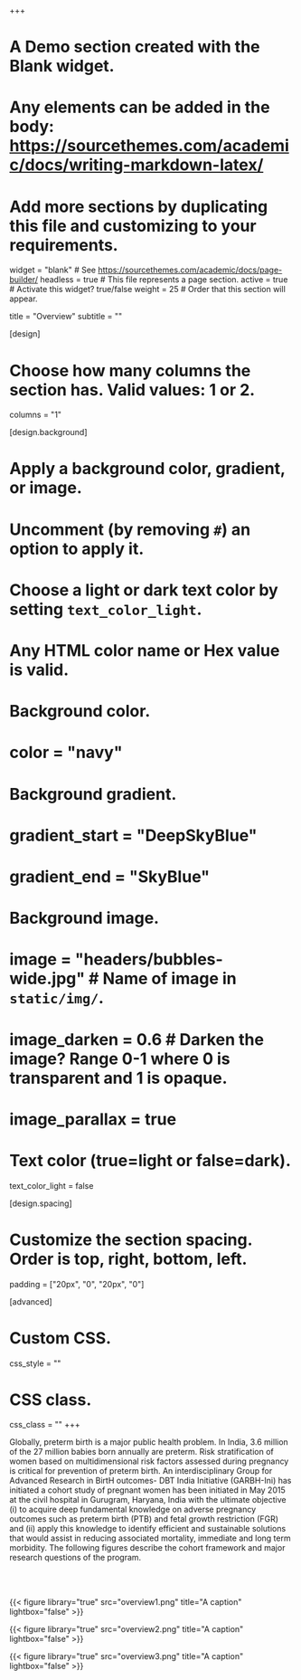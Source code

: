 +++
# A Demo section created with the Blank widget.
# Any elements can be added in the body: https://sourcethemes.com/academic/docs/writing-markdown-latex/
# Add more sections by duplicating this file and customizing to your requirements.

widget = "blank"  # See https://sourcethemes.com/academic/docs/page-builder/
headless = true  # This file represents a page section.
active = true  # Activate this widget? true/false
weight = 25  # Order that this section will appear.

title = "Overview"
subtitle = ""

[design]
  # Choose how many columns the section has. Valid values: 1 or 2.
  columns = "1"

[design.background]
  # Apply a background color, gradient, or image.
  #   Uncomment (by removing `#`) an option to apply it.
  #   Choose a light or dark text color by setting `text_color_light`.
  #   Any HTML color name or Hex value is valid.

  # Background color.
  # color = "navy"
  
  # Background gradient.
  # gradient_start = "DeepSkyBlue"
  # gradient_end = "SkyBlue"
  
  # Background image.
  # image = "headers/bubbles-wide.jpg"  # Name of image in `static/img/`.
  # image_darken = 0.6  # Darken the image? Range 0-1 where 0 is transparent and 1 is opaque.
  # image_parallax = true

  # Text color (true=light or false=dark).
  text_color_light = false

[design.spacing]
  # Customize the section spacing. Order is top, right, bottom, left.
  padding = ["20px", "0", "20px", "0"]

[advanced]
 # Custom CSS. 
 css_style = ""
 
 # CSS class.
 css_class = ""
+++

Globally, preterm birth is a major public health problem. In India, 3.6 million of the 27 million babies born annually are preterm. Risk stratification of women based on multidimensional risk factors assessed during pregnancy is critical for prevention of preterm birth. An interdisciplinary Group for Advanced Research in BirtH outcomes- DBT India Initiative (GARBH-Ini) has initiated a cohort study of pregnant women has been initiated in May 2015 at the civil hospital in Gurugram, Haryana, India with the ultimate objective (i) to acquire deep fundamental knowledge on adverse pregnancy outcomes such as preterm birth (PTB) and fetal growth restriction (FGR) and (ii) apply this knowledge to identify efficient and sustainable solutions that would assist in reducing associated mortality, immediate and long term morbidity. The following figures describe the cohort framework and major research questions of the program.

<br />
<br />

{{< figure library="true" src="overview1.png" title="A caption" lightbox="false" >}}

{{< figure library="true" src="overview2.png" title="A caption" lightbox="false" >}}

{{< figure library="true" src="overview3.png" title="A caption" lightbox="false" >}}
